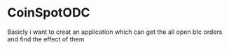 # CoinSpotODC
Basicly i want to creat an application which can get the all open btc orders and find the effect of them
